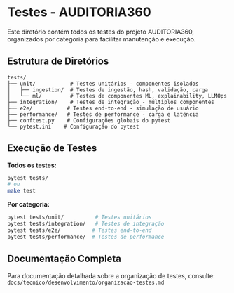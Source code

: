 # Testes - AUDITORIA360

Este diretório contém todos os testes do projeto AUDITORIA360, organizados por categoria para facilitar manutenção e execução.

## Estrutura de Diretórios

```
tests/
├── unit/           # Testes unitários - componentes isolados
│   ├── ingestion/  # Testes de ingestão, hash, validação, carga
│   └── ml/         # Testes de componentes ML, explainability, LLMOps
├── integration/    # Testes de integração - múltiplos componentes
├── e2e/           # Testes end-to-end - simulação de usuário
├── performance/   # Testes de performance - carga e latência
├── conftest.py    # Configurações globais do pytest
└── pytest.ini    # Configuração do pytest
```

## Execução de Testes

**Todos os testes:**
```bash
pytest tests/
# ou
make test
```

**Por categoria:**
```bash
pytest tests/unit/          # Testes unitários
pytest tests/integration/   # Testes de integração  
pytest tests/e2e/          # Testes end-to-end
pytest tests/performance/  # Testes de performance
```

## Documentação Completa

Para documentação detalhada sobre a organização de testes, consulte:
`docs/tecnico/desenvolvimento/organizacao-testes.md`
